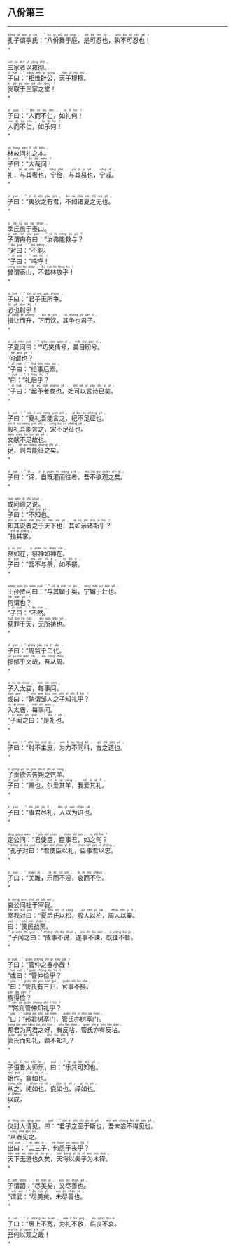 ## 八佾第三
---
<div>

<p>
<ruby><rb> 孔子谓季氏：“八佾舞于庭，是可忍也，孰不可忍也！ </rb> <rt>kǒng  zǐ  wèi  jì  shì ：“ bā  yì  wǔ  yú  tíng ， shì  kě  rěn  yě ， shú  bù  kě  rěn  yě ！</rt></ruby><BR>
<ruby><rb> ” </rb> <rt>”</rt></ruby><BR></p>

<p>
<ruby><rb> 三家者以雍彻。 </rb> <rt>sān  jiā  zhě  yǐ  yōng  chè 。</rt></ruby><BR>
<ruby><rb> 子曰：“相维辟公，天子穆穆。 </rb> <rt>zǐ  yuē ：“ xiāng  wéi  pì  gōng ， tiān  zǐ  mù  mù 。</rt></ruby><BR>
<ruby><rb> 奚取于三家之堂！ </rb> <rt>xī  qǔ  yú  sān  jiā  zhī  táng ！</rt></ruby><BR>
<ruby><rb> ” </rb> <rt>”</rt></ruby><BR></p>

<p>
<ruby><rb> 子曰：“人而不仁，如礼何！ </rb> <rt>zǐ  yuē ：“ rén  ér  bù  rén ， rú  lǐ  hé ！</rt></ruby><BR>
<ruby><rb> 人而不仁，如乐何！ </rb> <rt>rén  ér  bù  rén ， rú  lè  hé ！</rt></ruby><BR>
<ruby><rb> ” </rb> <rt>”</rt></ruby><BR></p>

<p>
<ruby><rb> 林放问礼之本。 </rb> <rt>lín  fàng  wèn  lǐ  zhī  běn 。</rt></ruby><BR>
<ruby><rb> 子曰：“大哉问！ </rb> <rt>zǐ  yuē ：“ dà  zāi  wèn ！</rt></ruby><BR>
<ruby><rb> 礼，与其奢也，宁俭，与其易也，宁戚。 </rb> <rt>lǐ ， yǔ  qí  shē  yě ， níng  jiǎn ， yǔ  qí  yì  yě ， níng  qī 。</rt></ruby><BR>
<ruby><rb> ” </rb> <rt>”</rt></ruby><BR></p>

<p>
<ruby><rb> 子曰：“夷狄之有君，不如诸夏之无也。 </rb> <rt>zǐ  yuē ：“ yí  dí  zhī  yǒu  jūn ， bù  rú  zhū  xià  zhī  wú  yě 。</rt></ruby><BR>
<ruby><rb> ” </rb> <rt>”</rt></ruby><BR></p>

<p>
<ruby><rb> 季氏旅于泰山。 </rb> <rt>jì  shì  lǚ  yú  tài  shān 。</rt></ruby><BR>
<ruby><rb> 子谓冉有曰：“汝弗能救与？ </rb> <rt>zi  wèi  rǎn  yǒu  yuē ：“ rǔ  fú  néng  jiù  yǔ ？</rt></ruby><BR>
<ruby><rb> ”对曰：“不能。 </rb> <rt>” duì  yuē ：“ bù  néng 。</rt></ruby><BR>
<ruby><rb> ”子曰：“呜呼！ </rb> <rt>” zǐ  yuē ：“ wū  hū ！</rt></ruby><BR>
<ruby><rb> 曾谓泰山，不若林放乎！ </rb> <rt>céng  wèi  tài  shān ， bù  ruò  lín  fàng  hū ！</rt></ruby><BR>
<ruby><rb> ” </rb> <rt>”</rt></ruby><BR></p>

<p>
<ruby><rb> 子曰：“君子无所争。 </rb> <rt>zǐ  yuē ：“ jūn  zǐ  wú  suǒ  zhēng 。</rt></ruby><BR>
<ruby><rb> 必也射乎！ </rb> <rt>bì  yě  shè  hū ！</rt></ruby><BR>
<ruby><rb> 揖让而升，下而饮，其争也君子。 </rb> <rt>yī  ràng  ér  shēng ， xià  ér  yǐn ， qí  zhēng  yě  jūn  zǐ 。</rt></ruby><BR>
<ruby><rb> ” </rb> <rt>”</rt></ruby><BR></p>

<p>
<ruby><rb> 子夏问曰：“‘巧笑倩兮，美目盼兮。 </rb> <rt>zi  xià  wèn  yuē ：“‘ qiǎo  xiào  qiàn  xī ， měi  mù  pàn  xī 。</rt></ruby><BR>
<ruby><rb> ’何谓也？ </rb> <rt>’ hé  wèi  yě ？</rt></ruby><BR>
<ruby><rb> ”子曰：“绘事后素。 </rb> <rt>” zǐ  yuē ：“ huì  shì  hòu  sù 。</rt></ruby><BR>
<ruby><rb> ”曰：“礼后乎？ </rb> <rt>” yuē ：“ lǐ  hòu  hū ？</rt></ruby><BR>
<ruby><rb> ”子曰：“起予者商也，始可以言诗已矣。 </rb> <rt>” zǐ  yuē ：“ qǐ  yǔ  zhě  shāng  yě ， shǐ  kě  yǐ  yán  shī  yǐ  yǐ 。</rt></ruby><BR>
<ruby><rb> ” </rb> <rt>”</rt></ruby><BR></p>

<p>
<ruby><rb> 子曰：“夏礼吾能言之，杞不足征也。 </rb> <rt>zǐ  yuē ：“ xià  lǐ  wú  néng  yán  zhī ， qǐ  bù  zú  zhēng  yě 。</rt></ruby><BR>
<ruby><rb> 殷礼吾能言之，宋不足征也。 </rb> <rt>yīn  lǐ  wú  néng  yán  zhī ， sòng  bù  zú  zhēng  yě 。</rt></ruby><BR>
<ruby><rb> 文献不足故也。 </rb> <rt>wén  xiàn  bù  zú  gù  yě 。</rt></ruby><BR>
<ruby><rb> 足，则吾能征之矣。 </rb> <rt>zú ， zé  wú  néng  zhēng  zhī  yǐ 。</rt></ruby><BR>
<ruby><rb> ” </rb> <rt>”</rt></ruby><BR></p>

<p>
<ruby><rb> 子曰：“禘，自既灌而往者，吾不欲观之矣。 </rb> <rt>zǐ  yuē ：“ dì ， zì  jì  guàn  ér  wǎng  zhě ， wú  bù  yù  guān  zhī  yǐ 。</rt></ruby><BR>
<ruby><rb> ” </rb> <rt>”</rt></ruby><BR></p>

<p>
<ruby><rb> 或问禘之说。 </rb> <rt>huò  wèn  dì  zhī  shuō 。</rt></ruby><BR>
<ruby><rb> 子曰：“不知也。 </rb> <rt>zǐ  yuē ：“ bù  zhī  yě 。</rt></ruby><BR>
<ruby><rb> 知其说者之于天下也，其如示诸斯乎？ </rb> <rt>zhī  qí  shuō  zhě  zhī  yú  tiān  xià  yě ， qí  rú  shì  zhū  sī  hū ？</rt></ruby><BR>
<ruby><rb> ”指其掌。 </rb> <rt>” zhǐ  qí  zhǎng 。</rt></ruby><BR></p>

<p>
<ruby><rb> 祭如在，祭神如神在。 </rb> <rt>jì  rú  zài ， jì  shén  rú  shén  zài 。</rt></ruby><BR>
<ruby><rb> 子曰：“吾不与祭，如不祭。 </rb> <rt>zǐ  yuē ：“ wú  bù  yǔ  jì ， rú  bù  jì 。</rt></ruby><BR>
<ruby><rb> ” </rb> <rt>”</rt></ruby><BR></p>

<p>
<ruby><rb> 王孙贾问曰：“与其媚于奥，宁媚于灶也。 </rb> <rt>wáng  sūn  jiǎ  wèn  yuē ：“ yǔ  qí  mèi  yú  ào ， níng  mèi  yú  zào  yě 。</rt></ruby><BR>
<ruby><rb> 何谓也？ </rb> <rt>hé  wèi  yě ？</rt></ruby><BR>
<ruby><rb> ”子曰：“不然。 </rb> <rt>” zǐ  yuē ：“ bù  rán 。</rt></ruby><BR>
<ruby><rb> 获罪于天，无所祷也。 </rb> <rt>huò  zuì  yú  tiān ， wú  suǒ  dǎo  yě 。</rt></ruby><BR>
<ruby><rb> ” </rb> <rt>”</rt></ruby><BR></p>

<p>
<ruby><rb> 子曰：“周监于二代。 </rb> <rt>zǐ  yuē ：“ zhōu  jiān  yú  èr  dài 。</rt></ruby><BR>
<ruby><rb> 郁郁乎文哉，吾从周。 </rb> <rt>yù  yù  hū  wén  zāi ， wú  cóng  zhōu 。</rt></ruby><BR>
<ruby><rb> ” </rb> <rt>”</rt></ruby><BR></p>

<p>
<ruby><rb> 子入太庙，每事问。 </rb> <rt>zi  rù  tài  miào ， měi  shì  wèn 。</rt></ruby><BR>
<ruby><rb> 或曰：“孰谓邹人之子知礼乎？ </rb> <rt>huò  yuē ：“ shú  wèi  zōu  rén  zhī  zǐ  zhī  lǐ  hū ？</rt></ruby><BR>
<ruby><rb> 入太庙，每事问。 </rb> <rt>rù  tài  miào ， měi  shì  wèn 。</rt></ruby><BR>
<ruby><rb> ”子闻之曰：“是礼也。 </rb> <rt>” zi  wén  zhī  yuē ：“ shì  lǐ  yě 。</rt></ruby><BR>
<ruby><rb> ” </rb> <rt>”</rt></ruby><BR></p>

<p>
<ruby><rb> 子曰：“射不主皮，为力不同科，古之道也。 </rb> <rt>zǐ  yuē ：“ shè  bù  zhǔ  pí ， wèi  lì  bù  tóng  kē ， gǔ  zhī  dào  yě 。</rt></ruby><BR>
<ruby><rb> ” </rb> <rt>”</rt></ruby><BR></p>

<p>
<ruby><rb> 子贡欲去告朔之饩羊。 </rb> <rt>zi  gòng  yù  qù  gào  shuò  zhī  xì  yáng 。</rt></ruby><BR>
<ruby><rb> 子曰：“赐也，尔爱其羊，我爱其礼。 </rb> <rt>zǐ  yuē ：“ cì  yě ， ěr  ài  qí  yáng ， wǒ  ài  qí  lǐ 。</rt></ruby><BR>
<ruby><rb> ” </rb> <rt>”</rt></ruby><BR></p>

<p>
<ruby><rb> 子曰：“事君尽礼，人以为谄也。 </rb> <rt>zǐ  yuē ：“ shì  jūn  jǐn  lǐ ， rén  yǐ  wèi  chǎn  yě 。</rt></ruby><BR>
<ruby><rb> ” </rb> <rt>”</rt></ruby><BR></p>

<p>
<ruby><rb> 定公问：“君使臣，臣事君，如之何？ </rb> <rt>dìng  gōng  wèn ：“ jūn  shǐ  chén ， chén  shì  jūn ， rú  zhī  hé ？</rt></ruby><BR>
<ruby><rb> ”孔子对曰：“君使臣以礼，臣事君以忠。 </rb> <rt>” kǒng  zǐ  duì  yuē ：“ jūn  shǐ  chén  yǐ  lǐ ， chén  shì  jūn  yǐ  zhōng 。</rt></ruby><BR>
<ruby><rb> ” </rb> <rt>”</rt></ruby><BR></p>

<p>
<ruby><rb> 子曰：“关雎，乐而不淫，哀而不伤。 </rb> <rt>zǐ  yuē ：“ guān  jū ， lè  ér  bù  yín ， āi  ér  bù  shāng 。</rt></ruby><BR>
<ruby><rb> ” </rb> <rt>”</rt></ruby><BR></p>

<p>
<ruby><rb> 哀公问社于宰我。 </rb> <rt>āi  gōng  wèn  shè  yú  zǎi  wǒ 。</rt></ruby><BR>
<ruby><rb> 宰我对曰：“夏后氏以松，殷人以柏，周人以栗。 </rb> <rt>zǎi  wǒ  duì  yuē ：“ xià  hòu  shì  yǐ  sōng ， yīn  rén  yǐ  bǎi ， zhōu  rén  yǐ  lì 。</rt></ruby><BR>
<ruby><rb> 曰：’使民战栗。 </rb> <rt>yuē ：’ shǐ  mín  zhàn  lì 。</rt></ruby><BR>
<ruby><rb> ’”子闻之曰：“成事不说，遂事不谏，既往不咎。 </rb> <rt>’” zi  wén  zhī  yuē ：“ chéng  shì  bù  shuō ， suì  shì  bù  jiàn ， jì  wǎng  bù  jiù 。</rt></ruby><BR>
<ruby><rb> ” </rb> <rt>”</rt></ruby><BR></p>

<p>
<ruby><rb> 子曰：“管仲之器小哉！ </rb> <rt>zǐ  yuē ：“ guǎn  zhòng  zhī  qì  xiǎo  zāi ！</rt></ruby><BR>
<ruby><rb> ”或曰：“管仲俭乎？ </rb> <rt>” huò  yuē ：“ guǎn  zhòng  jiǎn  hū ？</rt></ruby><BR>
<ruby><rb> ”曰：“管氏有三归，官事不摄。 </rb> <rt>” yuē ：“ guǎn  shì  yǒu  sān  guī ， guān  shì  bù  shè 。</rt></ruby><BR>
<ruby><rb> 焉得俭？ </rb> <rt>yān  dé  jiǎn ？</rt></ruby><BR>
<ruby><rb> ”“然则管仲知礼乎？ </rb> <rt>”“ rán  zé  guǎn  zhòng  zhī  lǐ  hū ？</rt></ruby><BR>
<ruby><rb> ”曰：“邦君树塞门，管氏亦树塞门。 </rb> <rt>” yuē ：“ bāng  jūn  shù  sāi  mén ， guǎn  shì  yì  shù  sāi  mén 。</rt></ruby><BR>
<ruby><rb> 邦君为两君之好，有反坫，管氏亦有反坫。 </rb> <rt>bāng  jūn  wèi  liǎng  jūn  zhī  hǎo ， yǒu  fǎn  diàn ， guǎn  shì  yì  yǒu  fǎn  diàn 。</rt></ruby><BR>
<ruby><rb> 管氏而知礼，孰不知礼？ </rb> <rt>guǎn  shì  ér  zhī  lǐ ， shú  bù  zhī  lǐ ？</rt></ruby><BR>
<ruby><rb> ” </rb> <rt>”</rt></ruby><BR></p>

<p>
<ruby><rb> 子语鲁太师乐，曰：“乐其可知也。 </rb> <rt>zi  yǔ  lǔ  tài  shī  lè ， yuē ：“ lè  qí  kě  zhī  yě 。</rt></ruby><BR>
<ruby><rb> 始作，翕如也。 </rb> <rt>shǐ  zuò ， xī  rú  yě 。</rt></ruby><BR>
<ruby><rb> 从之，纯如也，侥如也，绎如也。 </rb> <rt>cóng  zhī ， chún  rú  yě ， jiǎo  rú  yě ， yì  rú  yě 。</rt></ruby><BR>
<ruby><rb> 以成。 </rb> <rt>yǐ  chéng 。</rt></ruby><BR>
<ruby><rb> ” </rb> <rt>”</rt></ruby><BR></p>

<p>
<ruby><rb> 仪封人请见，曰：“君子之至于斯也，吾未尝不得见也。 </rb> <rt>yí  fēng  rén  qǐng  jiàn ， yuē ：“ jūn  zǐ  zhī  zhì  yú  sī  yě ， wú  wèi  cháng  bù  dé  jiàn  yě 。</rt></ruby><BR>
<ruby><rb> ”从者见之。 </rb> <rt>” cóng  zhě  jiàn  zhī 。</rt></ruby><BR>
<ruby><rb> 出曰：“二三子，何患于丧乎？ </rb> <rt>chū  yuē ：“ èr  sān  zi ， hé  huàn  yú  sàng  hū ？</rt></ruby><BR>
<ruby><rb> 天下无道也久矣，天将以夫子为木铎。 </rb> <rt>tiān  xià  wú  dào  yě  jiǔ  yǐ ， tiān  jiāng  yǐ  fū  zǐ  wèi  mù  duó 。</rt></ruby><BR>
<ruby><rb> ” </rb> <rt>”</rt></ruby><BR></p>

<p>
<ruby><rb> 子谓韶：“尽美矣，又尽善也。 </rb> <rt>zi  wèi  sháo ：“ jǐn  měi  yǐ ， yòu  jǐn  shàn  yě 。</rt></ruby><BR>
<ruby><rb> ”谓武：“尽美矣，未尽善也。 </rb> <rt>” wèi  wǔ ：“ jǐn  měi  yǐ ， wèi  jǐn  shàn  yě 。</rt></ruby><BR>
<ruby><rb> ” </rb> <rt>”</rt></ruby><BR></p>

<p>
<ruby><rb> 子曰：“居上不宽，为礼不敬，临丧不哀。 </rb> <rt>zǐ  yuē ：“ jū  shàng  bù  kuān ， wèi  lǐ  bù  jìng ， lín  sàng  bù  āi 。</rt></ruby><BR>
<ruby><rb> 吾何以观之哉！ </rb> <rt>wú  hé  yǐ  guān  zhī  zāi ！</rt></ruby><BR>
<ruby><rb> ” </rb> <rt>”</rt></ruby><BR></p>

</div>
